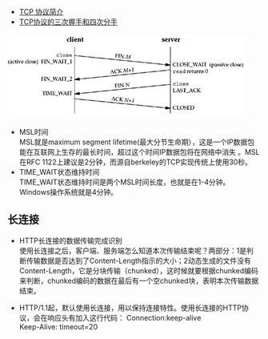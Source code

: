 * [TCP 协议简介](http://www.ruanyifeng.com/blog/2017/06/tcp-protocol.html)
* [TCP协议的三次握手和四次分手](https://github.com/jawil/blog/issues/14)

![](../assets/tcp_close.jpg)

* MSL时间  
MSL就是maximum segment lifetime(最大分节生命期），这是一个IP数据包能在互联网上生存的最长时间，超过这个时间IP数据包将在网络中消失 。MSL在RFC 1122上建议是2分钟，而源自berkeley的TCP实现传统上使用30秒。
* TIME_WAIT状态维持时间  
TIME_WAIT状态维持时间是两个MSL时间长度，也就是在1-4分钟。Windows操作系统就是4分钟。
## 长连接
* HTTP长连接的数据传输完成识别  
使用长连接之后，客户端、服务端怎么知道本次传输结束呢？两部分：1是判断传输数据是否达到了Content-Length指示的大小；2动态生成的文件没有Content-Length，它是分块传输（chunked），这时候就要根据chunked编码来判断，chunked编码的数据在最后有一个空chunked块，表明本次传输数据结束。

* HTTP/1.1起，默认使用长连接，用以保持连接特性。使用长连接的HTTP协议，会在响应头有加入这行代码：
Connection:keep-alive  
Keep-Alive: timeout=20